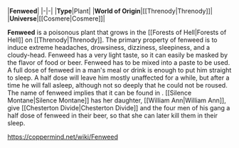 |**Fenweed**|
|-|-|
|**Type**|Plant|
|**World of Origin**|[[Threnody\|Threnody]]|
|**Universe**|[[Cosmere\|Cosmere]]|

**Fenweed** is a poisonous plant that grows in the [[Forests of Hell\|Forests of Hell]] on [[Threnody\|Threnody]].
The primary property of fenweed is to induce extreme headaches, drowsiness, dizziness, sleepiness, and a cloudy-head. Fenweed has a very light taste, so it can easily be masked by the flavor of food or beer.
Fenweed has to be mixed into a paste to be used. A full dose of fenweed in a man's meal or drink is enough to put him straight to sleep. A half dose will leave him mostly unaffected for a while, but after a time he will fall asleep, although not so deeply that he could not be roused.
The name of fenweed implies that it can be found in .
[[Silence Montane\|Silence Montane]] has her daughter, [[William Ann\|William Ann]], give [[Chesterton Divide\|Chesterton Divide]] and the four men of his gang a half dose of fenweed in their beer, so that she can later kill them in their sleep.



https://coppermind.net/wiki/Fenweed